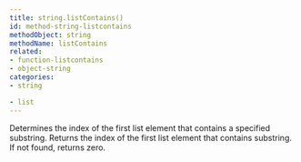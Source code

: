 ```yaml
---
title: string.listContains()
id: method-string-listcontains
methodObject: string
methodName: listContains
related:
- function-listcontains
- object-string
categories:
- string

- list
---
```


Determines the index of the first list element that contains a
        specified substring.
        Returns the index of the first list element that contains
        substring. If not found, returns zero.